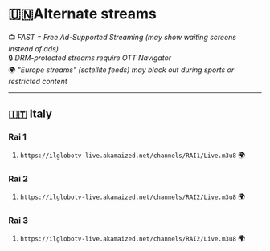 # **🇺🇳Alternate streams**  
📺 *FAST = Free Ad-Supported Streaming (may show waiting screens instead of ads)*  
🔒 *DRM-protected streams require OTT Navigator*  
🌍 *"Europe streams" (satellite feeds) may black out during sports or restricted content*  

---

## **🇮🇹 Italy**  

### **Rai 1** 
1) `https://ilglobotv-live.akamaized.net/channels/RAI1/Live.m3u8` 🌍

### **Rai 2**  
1) `https://ilglobotv-live.akamaized.net/channels/RAI2/Live.m3u8` 🌍 

### **Rai 3**  
1) `https://ilglobotv-live.akamaized.net/channels/RAI2/Live.m3u8` 🌍 
